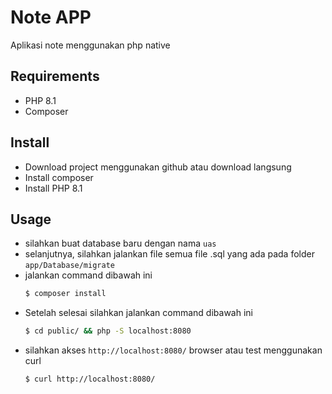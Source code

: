 # Note APP
Aplikasi note menggunakan php native

## Requirements
- PHP 8.1
- Composer

## Install
- Download project menggunakan github atau download langsung
- Install composer
- Install PHP 8.1


## Usage
- silahkan buat database baru dengan nama `uas`
- selanjutnya, silahkan jalankan file semua file .sql yang ada pada folder `app/Database/migrate`
- jalankan command dibawah ini
    ```bash
    $ composer install
    ```
- Setelah selesai silahkan jalankan command dibawah ini
    ```bash
    $ cd public/ && php -S localhost:8080
    ```
- silahkan akses `http://localhost:8080/` browser atau test menggunakan curl
    ```
    $ curl http://localhost:8080/
    ```